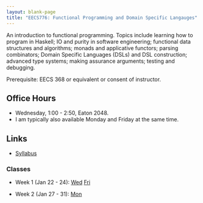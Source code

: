 ```yaml
---
layout: blank-page
title: "EECS776: Functional Programming and Domain Specific Langauges"
---
```


An introduction to functional programming. Topics include learning how
to program in Haskell; IO and purity in software engineering;
functional data structures and algorithms; monads and applicative
functors; parsing combinators; Domain Specific Languages (DSLs) and
DSL construction; advanced type systems; making assurance arguments;
testing and debugging. 

Prerequisite: EECS 368 or equivalent or consent of instructor.

## Office Hours

  * Wednesday, 1:00 - 2:50, Eaton 2048.
  * I am typically also available Monday and Friday at the same time.

## Links

 * <a href="https://drive.google.com/open?id=17V1ofcAKjMv2I8IxirVopve6bTxV0Z1tJnSkU28iqFA">Syllabus<a>

   
### Classes

  * Week 1 (Jan 22 - 24):
    <a href="https://drive.google.com/open?id=11VhvdE9KAWE5DDaIoJRB4mhijglLzuTc">Wed</a>
    <a href="https://drive.google.com/open?id=1kFzjxvK5__hmZPiPxRq7xg3LF87-jsRj">Fri</a>

  * Week 2 (Jan 27 - 31):
    [Mon](https://drive.google.com/open?id=1Dc_u1l6pxtsdfLfgAVQH7TrCNiqSmXn0)







